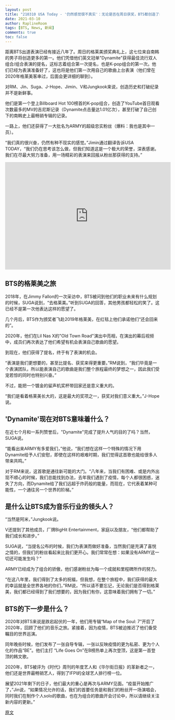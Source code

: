 ```yaml
---
layout: post
title: "210310 USA Today - '仍然感觉很不真实'：无论是否在周日获奖，BTS都创造了格莱美历史"
date: 2021-03-10
author: RaplineRoom
tags: [BTS, News, 新闻]
comments: true
toc: false
---
```


距离BTS出道表演已经有接近八年了。周日的格莱美颁奖典礼上，这七位来自南韩的男子将创造更多的第一。他们凭借他们英文冠单"Dynamite"获得最佳流行双人组合/组合表演的提名，这标志着组合第一次提名，也是K-pop组合的第一次。他们已经为表演准备好了，这也将是他们第一次用自己的歌曲上台表演（他们曾在2020年格莱美客串过，后面会更详细的聊到）。

对RM、Jin、Suga、J-Hope、Jimin、V和Jungkook来说，创造历史和打破纪录并不是新鲜事。

他们是第一个登上Billboard Hot 100榜首的K-pop组合，创造了YouTube首日观看次数最多的MV的吉尼斯记录（Dynamite点击量达1.01亿次），甚至打破了自己创下的南韩史上最畅销专辑的记录。

一路上，他们还获得了一大批名为ARMY的超级忠实粉丝（爆料：我也是其中一员）。

“我们真的很兴奋，仍然有种不现实的感觉。”Jimin通过翻译告诉USA TODAY，“我们仍在思考该怎么做，但我们知道这是一个极大的荣誉，深表感谢。我们在尽最大努力准备，用一场精彩的表演来回报从粉丝那获得的支持。”

<iframe title="USATODAY-Embed Player" width="540" height="350" frameborder="0" scrolling="no" allowfullscreen="true" marginheight="0" marginwidth="0" src="https://uw-media.usatoday.com/embed/video/4636784001?placement=snow-embed"></iframe>

## BTS的格莱美之旅

2018年，在Jimmy Fallon的一次采访中，BTS被问到他们的职业未来有什么规划的时候，SUGA说到，“去格莱美。”听到SUGA的回答，其他男孩都轻松的笑了。这已经不是第一次他表达这样的愿望了。

几个月后，BTS作为颁奖者飞赴2019年格莱美，在红毯上他们承诺他们“还会回来的”。

2020年，他们在Lil Nas X的"Old Town Road"演出中亮相，在演出的幕后视频中，成员们再次表达了他们希望有机会表演自己歌曲的愿望。

到现在，他们获得了提名，终于有了表演的机会。

“表演是我们更想要的，甚至比提名、获奖来得更重要。”RM说到，“我们毕竟是一个表演团队，所以能表演自己的歌曲是我们整个旅程最终的梦想之一，因此我们受宠若惊的同时也特别兴奋。”

不过，能把一个镀金的留声机奖杯带回家还是意义重大的。

“我们是看着格莱美长大的，这是最大的奖项之一，获奖对我们意义重大。”J-Hope说。

## 'Dynamite'现在对BTS意味着什么？

在近七个月和一系列赞誉后，"Dynamite"完成了提升人气的目的了吗？当然，SUGA说。

“能看出来ARMY有多爱我们，”他说，“我们想在这样一个特殊的情况下用Dynamite给予人们安慰，即使在这样的艰难时期，我们觉得这首歌也能给很多人带来共鸣。”

对于RM来说，这首歌是通往新可能的大门。“八年来，当我们有困难、或是内外出现不顺心的时候，我们总能找到办法，去年我们遇到了疫情，每个人都很困惑，迷失了方向，而Dynamite给了我们远超于炸药般的能量，而现在，它代表着某种可能性，一个通往另一个世界的阶梯。”

## 是什么让BTS成为音乐行业的领头人？

“当然是阿米，”Jungkook说。

V还提到了其他成员，厂牌BigHit Entertainment，家庭以及朋友，“他们都帮助了我们成长和进步。”

SUGA说，“当提名公布的时候，我们为表演而做好准备，当然我们是充满了喜悦之情的，但我们的粉丝看起来比我们更开心。我们常常在想：如果没有ARMY这一切还可能发生吗？”

ARMY已经成为了组合的骄傲，他们感谢粉丝为每一个成就和里程碑所作的努力。

“在这八年里，我们得到了太多的祝福，但我想，在整个旅程中，我们获得的最大的幸运就是全世界各地的你们，”RM说，“所以请不要忘记，无论我们是否得到格莱美，我们都已经得到了我们想要的，因为我们有你，这意味着我们拥有了一切。”

## BTS的下一步是什么？

2020年对BTS来说是跌宕起伏的一年，他们用专辑“Map of the Soul: 7”开启了2020年，回顾了他们的音乐之旅。紧接着，因为疫情，BTS被迫推迟了他们备受瞩目的世界巡演。

同年晚些时候，他们发布了一张自导专辑，一张以反映疫情的更为私密、更为个人化的作品“BE”。他们主打 “Life Goes On”在B榜热单上再次登顶，这是第一首登顶的韩文歌。

2020年，BTS被评为《时代》周刊的年度艺人和《华尔街日报》的革新者之一，他们还是世界最畅销艺人，得到了IFPI的全球艺人排行榜一位。

展望2021年剩下的日子，他们最大的重心是再次与ARMY见面。“疫苗开始推广了，”Jin说，“如果情况允许的话，我们的首要任务是和我们的粉丝开一场演唱会，同时我们在制作个人solo的歌曲，也在为组合的歌曲开会讨论中，所以请继续关注新内容的更新。”

[原文](https://amp.usatoday.com/amp/4635419001)